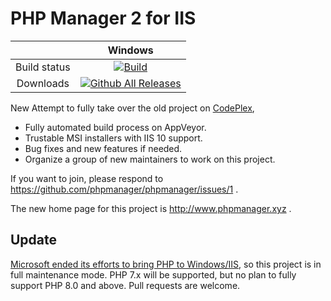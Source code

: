 PHP Manager 2 for IIS
=====================



|              | Windows |
|:------------:|:-------:|
| Build status | [![Build](https://img.shields.io/github/workflow/status/phpmanager/phpmanager/.NET%20Framework%20Desktop?style=flat-square)](https://github.com/phpmanager/phpmanager/actions/workflows/dotnet-desktop.yml) |
| Downloads    | [![Github All Releases](https://img.shields.io/github/downloads/phpmanager/phpmanager/total.svg?label=total&style=flat-square)](https://github.com/phpmanager/phpmanager/releases) |

New Attempt to fully take over the old project on [CodePlex](http://phpmanager.codeplex.com),

* Fully automated build process on AppVeyor.
* Trustable MSI installers with IIS 10 support.
* Bug fixes and new features if needed.
* Organize a group of new maintainers to work on this project.

If you want to join, please respond to https://github.com/phpmanager/phpmanager/issues/1 .

The new home page for this project is http://www.phpmanager.xyz .

Update
------
[Microsoft ended its efforts to bring PHP to Windows/IIS](https://news-web.php.net/php.internals/110907), so this project is in full maintenance mode. PHP 7.x will be supported, but no plan to fully support PHP 8.0 and above. Pull requests are welcome.
